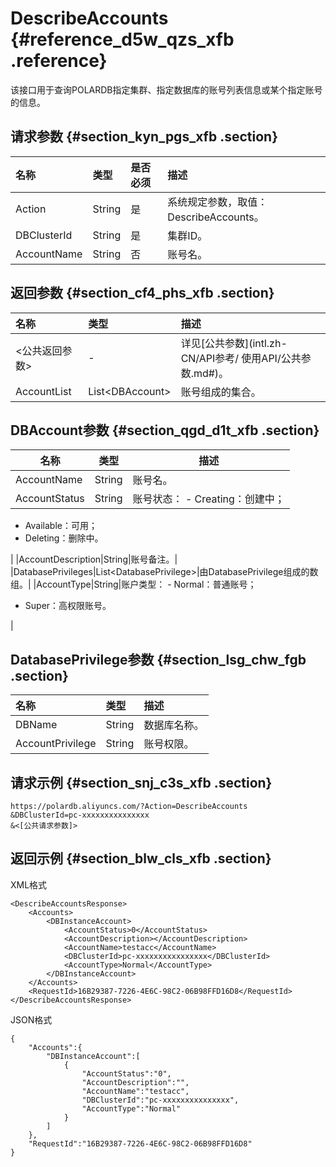 # DescribeAccounts {#reference_d5w_qzs_xfb .reference}

该接口用于查询POLARDB指定集群、指定数据库的账号列表信息或某个指定账号的信息。

## 请求参数 {#section_kyn_pgs_xfb .section}

|名称|类型|是否必须|描述|
|:-|:-|:---|:-|
|Action|String|是|系统规定参数，取值：DescribeAccounts。|
|DBClusterId|String|是|集群ID。|
|AccountName|String|否|账号名。|

## 返回参数 {#section_cf4_phs_xfb .section}

|名称|类型|描述|
|:-|:-|:-|
|<公共返回参数\>|-|详见[公共参数](intl.zh-CN/API参考/ 使用API/公共参数.md#)。|
|AccountList|List<DBAccount\>|账号组成的集合。|

## DBAccount参数 {#section_qgd_d1t_xfb .section}

|名称|类型|描述|
|--|--|--|
|AccountName|String|账号名。|
|AccountStatus|String|账号状态： -   Creating：创建中；
-   Available：可用；
-   Deleting：删除中。

 |
|AccountDescription|String|账号备注。|
|DatabasePrivileges|List<DatabasePrivilege\>|由DatabasePrivilege组成的数组。|
|AccountType|String|账户类型： -   Normal：普通账号；
-   Super：高权限账号。

 |

## DatabasePrivilege参数 {#section_lsg_chw_fgb .section}

|名称|类型|描述|
|:-|:-|:-|
|DBName|String|数据库名称。|
|AccountPrivilege|String|账号权限。|

## 请求示例 {#section_snj_c3s_xfb .section}

```
https://polardb.aliyuncs.com/?Action=DescribeAccounts
&DBClusterId=pc-xxxxxxxxxxxxxxx
&<[公共请求参数]>
```

## 返回示例 {#section_blw_cls_xfb .section}

XML格式

```
<DescribeAccountsResponse>  
	<Accounts>
		<DBInstanceAccount>
			<AccountStatus>0</AccountStatus>
			<AccountDescription></AccountDescription>
			<AccountName>testacc</AccountName>
			<DBClusterId>pc-xxxxxxxxxxxxxxxx</DBClusterId>
			<AccountType>Normal</AccountType>
		</DBInstanceAccount>
	</Accounts>
	<RequestId>16B29387-7226-4E6C-98C2-06B98FFD16D8</RequestId>
</DescribeAccountsResponse>
```

JSON格式

```
{
    "Accounts":{
        "DBInstanceAccount":[
            {
                "AccountStatus":"0",
                "AccountDescription":"",
                "AccountName":"testacc",
                "DBClusterId":"pc-xxxxxxxxxxxxxxx",
                "AccountType":"Normal"
            }
        ]
    },
    "RequestId":"16B29387-7226-4E6C-98C2-06B98FFD16D8"
}
```

